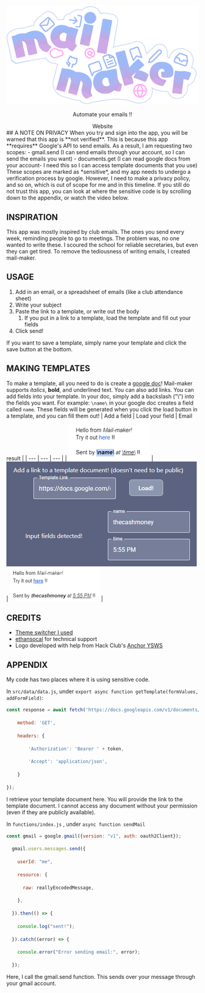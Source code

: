 <div style="text-align: center;">
<img src="logo.png" alt="logo" />
</div>
<div style="text-align: center;">
<p>Automate your emails !!</p>
<a href="https://thecashmoney.github.io/mail-maker/">Website</a>
</div>
## A NOTE ON PRIVACY
When you try and sign into the app, you will be warned that this app is **not verified**. This is because this app **requires** Google's API to send emails. As a result, I am requesting two scopes:
- gmail.send (I can send emails through your account, so I can send the emails you want)
- documents.get (I can read google docs from your account- I need this so I can access template documents that you use)
These scopes are marked as *sensitive*, and my app needs to undergo a verification process by google. However, I need to make a privacy policy, and so on, which is out of scope for me and in this timeline. If you still do not trust this app, you can look at where the sensitive code is by scrolling down to the appendix, or watch the video below.

## INSPIRATION
This app was mostly inspired by club emails. The ones you send every week, reminding people to go to meetings. The problem was, no one wanted to write these. I scoured the school for reliable secretaries, but even they can get tired. To remove the tediousness of writing emails, I created mail-maker.
## USAGE
1. Add in an email, or a spreadsheet of emails (like a club attendance sheet)
2. Write your subject
3. Paste the link to a template, or write out the body
	1. If you put in a link to a template, load the template and fill out your fields
4. Click send!

If you want to save a template, simply name your template and click the save button at the bottom. 

## MAKING TEMPLATES

To make a template, all you need to do is create a [google doc](https://docs.google.com)!
Mail-maker supports *italics*, **bold**, and underlined text. You can also add links.
You can add fields into your template. In your doc, simply add a backslash ("\\") into the fields you want.
For example: `\name\` in your google doc creates a field called `name`.
These fields will be generated when you click the load button in a template, and you can fill them out!
| Add a field | Load your field | Email result |
| --- | --- | --- |
| ![Add field](template1.png) | ![Load field](template2.png) | ![email result](template3.png) |



## CREDITS
- [Theme switcher I used](https://web.dev/articles/building/a-theme-switch-component)
- [ethansocal](https://github.com/ethansocal) for technical support
- Logo developed with help from Hack Club's [Anchor YSWS](https://anchor.hackclub.com/)

## APPENDIX
My code has two places where it is using sensitive code. 

In `src/data/data.js`, under `export async function getTemplate(formValues, addFormField)`:
``` js
const response = await fetch('https://docs.googleapis.com/v1/documents/' + match[1], {

	method: 'GET',

	headers: {

		'Authorization': 'Bearer ' + token,

		'Accept': 'application/json',

	}

});
```
I retrieve your template document here. You will provide the link to the template document. I cannot access any document without your permission (even if they are publicly available).

In `functions/index.js` , under `async function sendMail`
``` js
const gmail = google.gmail({version: "v1", auth: oauth2Client});

  gmail.users.messages.send({

    userId: "me",

    resource: {

      raw: reallyEncodedMessage,

    },

  }).then(() => {

    console.log("sent!");

  }).catch((error) => {

    console.error("Error sending email:", error);

  });
```
Here, I call the gmail.send function. This sends over your message through your gmail account.